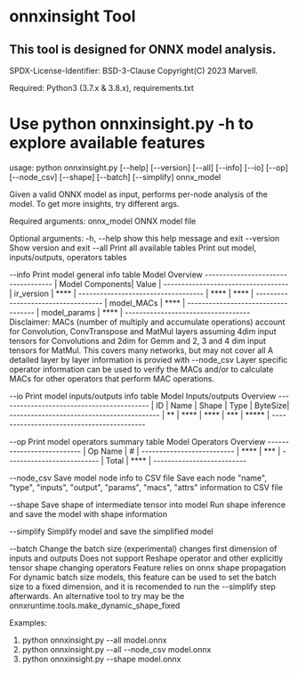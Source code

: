 # onnxinsight Tool
## This tool is designed for ONNX model analysis.

SPDX-License-Identifier: BSD-3-Clause
Copyright(C) 2023 Marvell.

Required: Python3 (3.7.x & 3.8.x), requirements.txt

Use python onnxinsight.py -h to explore available features
===========================================================

usage: python onnxinsight.py [--help] [--version] [--all] [--info] [--io] [--op] [--node_csv] [--shape] [--batch] [--simplify] onnx_model

Given a valid ONNX model as input, performs per-node analysis of the model.
To get more insights, try different args.

Required arguments:
  onnx_model   ONNX model file

Optional arguments:
  -h, --help   show this help message and exit
  --version    Show version and exit
  --all        Print all available tables
               Print out model, inputs/outputs, operators tables

  --info       Print model general info table
               Model Overview
               -----------------------------------
               | Model Components| Value |
               -----------------------------------
               | ir_version      | ****  |
               -----------------------------------
               | ****            | ****  |
               -----------------------------------
               | model_MACs      | ****  |
               -----------------------------------
               | model_params    | ****  |
               -----------------------------------
               Disclaimer: MACs (number of multiply and accumulate operations) account for Convolution, ConvTranspose
                   and MatMul layers assuming 4dim input tensors for Convolutions and 2dim for Gemm and 
                   2, 3 and 4 dim input tensors for MatMul. This covers many networks, but may not cover all
                   A detailed layer by layer information is provied with --node_csv
                   Layer specific operator information can be used to verify the MACs and/or to calculate MACs
                   for other operators that perform MAC operations.
           
  --io         Print model inputs/outputs info table
               Model Inputs/outputs Overview
               ------------------------------------------
               | ID | Name | Shape | Type | ByteSize|
               ------------------------------------------
               | ** | **** | ****  | ***  | *****   |
               ------------------------------------------

  --op         Print model operators summary table
               Model Operators Overview
               --------------------------
               | Op Name  |   #   |
               --------------------------
               | ****     |  ***  |
               --------------------------
               | Total    |  **** |
               --------------------------

  --node_csv   Save model node info to CSV file
                Save each node "name", "type", "inputs", "output", "params", "macs", "attrs" information to CSV file

  --shape      Save shape of intermediate tensor into model
               Run shape inference and save the model with shape information

  --simplify   Simplify model and save the simplified model

  --batch      Change the batch size (experimental) changes first dimension of inputs and outputs
               Does not support Reshape operator and other explicitly tensor shape changing operators
               Feature relies on onnx shape propagation
               For dynamic batch size models, this feature can be used to set the batch size to a fixed dimension,
               and it is recomended to run the --simplify step afterwards.
               An alternative tool to try may be the onnxruntime.tools.make_dynamic_shape_fixed

 Examples:
 1. python onnxinsight.py --all model.onnx
 2. python onnxinsight.py --all --node_csv model.onnx
 3. python onnxinsight.py --shape model.onnx
